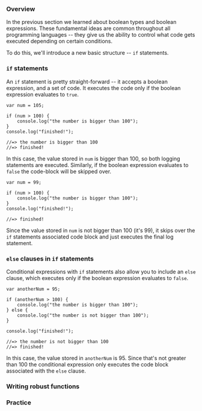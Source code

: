 ### Overview

In the previous section we learned about boolean types and boolean
expressions. These fundamental ideas are common throughout all programming
languages -- they give us the ability to control what code gets executed
depending on certain conditions.

To do this, we'll introduce a new basic structure -- `if` statements.

### `if` statements

An `if` statement is pretty straight-forward -- it accepts a boolean expression,
and a set of code. It executes the code only if the boolean expression evaluates
to `true`.

    var num = 105;

    if (num > 100) {
        console.log("the number is bigger than 100");
    }
    console.log("finished!");

    //=> the number is bigger than 100
    //=> finished!

In this case, the value stored in `num` is bigger than 100, so both logging
statements are executed. Similarly, if the boolean expression evaluates to
`false` the code-block will be skipped over.

    var num = 99;

    if (num > 100) {
        console.log("the number is bigger than 100");
    }
    console.log("finished!");

    //=> finished!

Since the value stored in `num` is not bigger than 100 (it's 99), it skips over
the `if` statements associated code block and just executes the final log
statement.

### `else` clauses in `if` statements

Conditional expressions with `if` statements also allow you to include an `else`
clause, which executes only if the boolean expression evaluates to `false`.

    var anotherNum = 95;

    if (anotherNum > 100) {
        console.log("the number is bigger than 100");
    } else {
        console.log("the number is not bigger than 100");
    }

    console.log("finished!");

    //=> the number is not bigger than 100
    //=> finished!

In this case, the value stored in `anotherNum` is 95. Since that's not greater
than 100 the conditional expression only executes the code block associated with
the `else` clause.

### Writing robust functions

### Practice